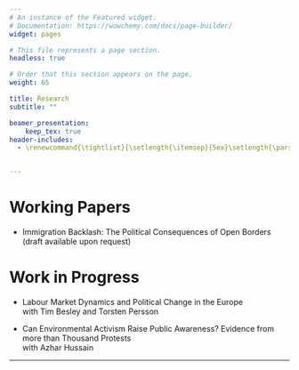 ```yaml
---
# An instance of the Featured widget.
# Documentation: https://wowchemy.com/docs/page-builder/
widget: pages

# This file represents a page section.
headless: true

# Order that this section appears on the page.
weight: 65

title: Research
subtitle: ""

beamer_presentation:
    keep_tex: true
header-includes:
  - \renewcommand{\tightlist}{\setlength{\itemsep}{5ex}\setlength{\parskip}{0pt}}


---
```

# Working Papers

* Immigration Backlash: The Political Consequences of Open Borders (draft available upon request)

# Work in Progress

* Labour Market Dynamics and Political Change in the Europe\
  with Tim Besley and Torsten Persson


* Can Environmental Activism Raise Public Awareness? Evidence from more than Thousand
  Protests\
  with Azhar Hussain
---
